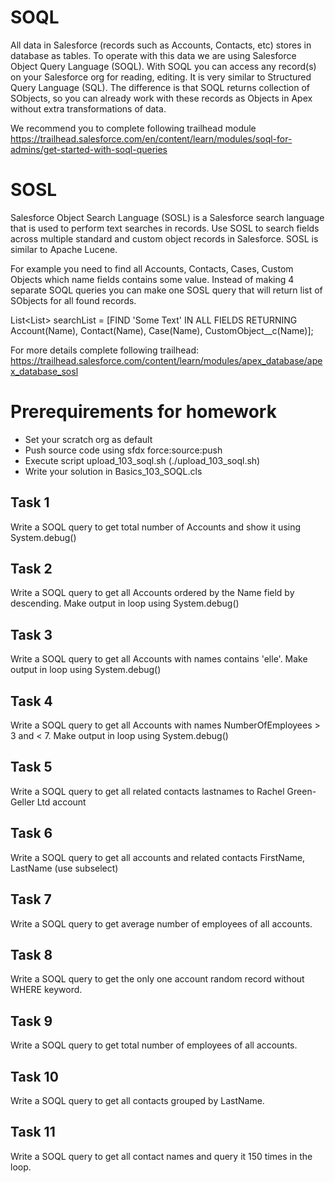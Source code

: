 # SOQL

All data in Salesforce (records such as Accounts, Contacts, etc) stores in database as tables. To operate with this data we are using Salesforce Object Query Language (SOQL). With SOQL you can access any record(s) on your Salesforce org for reading, editing. It is very similar to Structured Query Language (SQL). The difference is that SOQL returns collection of SObjects, so you can already work with these records as Objects in Apex without extra transformations of data.

We recommend you to complete following trailhead module https://trailhead.salesforce.com/en/content/learn/modules/soql-for-admins/get-started-with-soql-queries

# SOSL

Salesforce Object Search Language (SOSL) is a Salesforce search language that is used to perform text searches in records. Use SOSL to search fields across multiple standard and custom object records in Salesforce. SOSL is similar to Apache Lucene.

For example you need to find all Accounts, Contacts, Cases, Custom Objects which name fields contains some value. Instead of making 4 separate SOQL queries you can make one SOSL query that will return list of SObjects for all found records.

List<List<SObject>> searchList = [FIND 'Some Text' IN ALL FIELDS
RETURNING Account(Name), Contact(Name), Case(Name), CustomObject__c(Name)];

For more details complete following trailhead: https://trailhead.salesforce.com/content/learn/modules/apex_database/apex_database_sosl

# Prerequirements for homework

- Set your scratch org as default
- Push source code using sfdx force:source:push
- Execute script upload_103_soql.sh (./upload_103_soql.sh)
- Write your solution in Basics_103_SOQL.cls

## Task 1

Write a SOQL query to get total number of Accounts and show it using System.debug()

## Task 2

Write a SOQL query to get all Accounts ordered by the Name field by descending. Make output in loop using System.debug()

## Task 3

Write a SOQL query to get all Accounts with names contains 'elle'. Make output in loop using System.debug()

## Task 4

Write a SOQL query to get all Accounts with names NumberOfEmployees > 3 and < 7. Make output in loop using System.debug()

## Task 5

Write a SOQL query to get all related contacts lastnames to Rachel Green-Geller Ltd account

## Task 6

Write a SOQL query to get all accounts and related contacts FirstName, LastName (use subselect)

## Task 7

Write a SOQL query to get average number of employees of all accounts.

## Task 8

Write a SOQL query to get the only one account random record without WHERE keyword.

## Task 9

Write a SOQL query to get total number of employees of all accounts.

## Task 10

Write a SOQL query to get all contacts grouped by LastName.

## Task 11

Write a SOQL query to get all contact names and query it 150 times in the loop.
